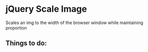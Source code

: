 # jQuery Scale Image
Scales an img to the width of the browser window while maintaining proportion

## Things to do:


